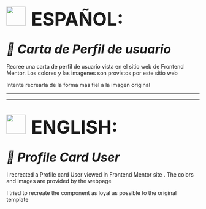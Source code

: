 # <img style="padding-right:0.5rem" src='https://img.freepik.com/vector-premium/bandera-argentina-bandera-argentina-ilustracion-vectorial_685751-66.jpg' width="50px" >  <span style="font-size:3rem">ESPAÑOL:</span>
## <i align="center" style="font-size:2rem">👋 Carta de Perfil de usuario</i>

Recree una carta de perfil de usuario vista en el sitio web de Frontend Mentor. Los colores y las imagenes son provistos por este sitio web

Intente recrearla de la forma mas fiel a la imagen original

----------------------------------------------------------------------------------
----------------------------------------------------------------------------------

# <img style="padding-right:0.5rem" src="https://img.freepik.com/vector-premium/gran-bretana-bandera-bandera-inglaterra-vector-icono-reino-unido-bandera-gran-bretana-10-eps_800531-104.jpg" width="50px"> <span style="font-size:3rem">ENGLISH:</span>

## <i align="center" style="font-size:2rem">🤙 Profile Card User</i>

I recreated a Profile card User viewed in Frontend Mentor site . The colors and images are provided by the webpage

I tried to recreate the component as loyal as possible to the original template
